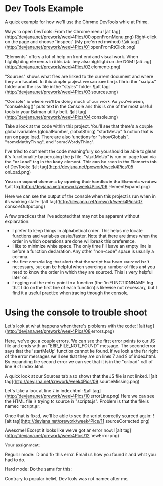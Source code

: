 Dev Tools Example
=================

A quick example for how we'll use the Chrome DevTools while at Prime.

Ways to open DevTools:
From the Chrome menu
![alt tag](http://devjana.net/prework/week4Pics/00 openFromMenu.png)
Right-click on the page and choose "inspect" (My preferred method)
![alt tag](http://devjana.net/prework/week4Pics/01 openFromRtClick.png)

"Elements" offers a lot of help on front end and visual work. When highlighting elements in tthis tab they also highlight on the DOM
![alt tag](http://devjana.net/prework/week4Pics/02 elements.png)

"Sources" shows what files are linked to the current document and where they are located. In this simple project we can see the js file in the "scripts" folder and the css file in the "styles" folder.
![alt tag](http://devjana.net/prework/week4Pics/03 sources.png)

"Console" is where we'll be doing much of our work. As you've seen, "console.log()" puts text in the Console and this is one of the most useful tools in your Batman utility belt.
![alt tag](http://devjana.net/prework/week4Pics/04 console.png)

Take a look at the code within this project. You'll see that there's a couple global variables (globalNumber, globalString) "startMeUp" function that is run on page load. There are also functions for "showGlobals", "someMathyThing", and "someWordyThing".

I've tried to comment the code meaningfully so you should be able to glean it's functionality by perusing the js file. "startMeUp" is run on page load via the "onLoad" tag in the body element. This can be seen in the Elements tab of DevTools:
![alt tag](http://devjana.net/prework/week4Pics/05 onLoad.png)

You can expand elements by opening their handles in the Elements window.
![alt tag](http://devjana.net/prework/week4Pics/06 elementExpand.png)

Here we can see the output of the console when this project is run when in its working state:
![alt tag](http://devjana.net/prework/week4Pics/07 consoleOutput.png)

A few practices that I've adopted that may not be apparent without explanation:
* I prefer to keep things in alphabetical order. This helps me locate functions and variables easier/faster. Note that there are times when the order in which operations are done will break this preference.
* I like to minimize white space. The only time I'll leave an empty line is before a function declaration. Any other "non-code" space is usually a comma.
* the first console.log that alerts that the script has been sourced isn't necessary, but can be helpful when sourcing a number of files and you need to know the order in which they are sourced. This is very helpful later on.
* Logging out the entry point to a function (the 'in FUNCTIONNAME' log that I do on the first line of each function)is likewise not necessary, but I find it a useful practice when tracing through the console.

Using the console to trouble shoot
==================================
Let's look at what happens when there's problems with the code:
![alt tag](http://devjana.net/prework/week4Pics/08 errors.png)

Here, we've got a couple errors. We can see the first error points to our JS file and ends with an "ERR_FILE_NOT_FOUND" message. The second error says that the 'startMeUp' function cannot be found.
If we look a the far right of the error messages we'll see that they are on lines 7 and 9 of index.html. By expanding the second error we can see that it is in the "onload" call of line 9 of index.html.

A quick look at our Sources tab also shows that the JS file is not linked.
![alt tag](http://devjana.net/prework/week4Pics/09 sourceMissing.png)

Let's take a look at line 7 in index.html:
![alt tag](http://devjana.net/prework/week4Pics/10 errorLine.png)
Here we can see the HTML file is trying to source in "scripts.js". Problem is that the file is named "script.js".

Once that is fixed, we'll be able to see the script correctly sourced again:
![alt tag](http://devjana.net/prework/week4Pics/11 sourceCorrected.png)

Awesome! Except it looks like we've got an error now:
![alt tag](http://devjana.net/prework/week4Pics/12 newError.png)


Your assignment:

Regular mode:
ID and fix this error. Email us how you found it and what you had to do.

Hard mode:
Do the same for this:  

Contrary to popular belief, DevTools was not named after me.
